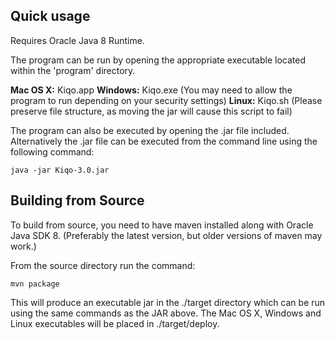 Quick usage
-----------
Requires Oracle Java 8 Runtime.

The program can be run by opening the appropriate executable located within the 'program' directory.

**Mac OS X:**   Kiqo.app
**Windows:**    Kiqo.exe (You may need to allow the program to run depending on your security settings)
**Linux:**     Kiqo.sh (Please preserve file structure, as moving the jar will cause this script to fail)

The program can also be executed by opening the .jar file included.
Alternatively the .jar file can be executed from the command line using the following command:

	java -jar Kiqo-3.0.jar


Building from Source
--------------------
To build from source, you need to have maven installed along with Oracle Java SDK 8.
(Preferably the latest version, but older versions of maven may work.)

From the source directory run the command:

	mvn package

This will produce an executable jar in the ./target directory which can be run
using the same commands as the JAR above. The Mac OS X, Windows and Linux executables
will be placed in ./target/deploy.
